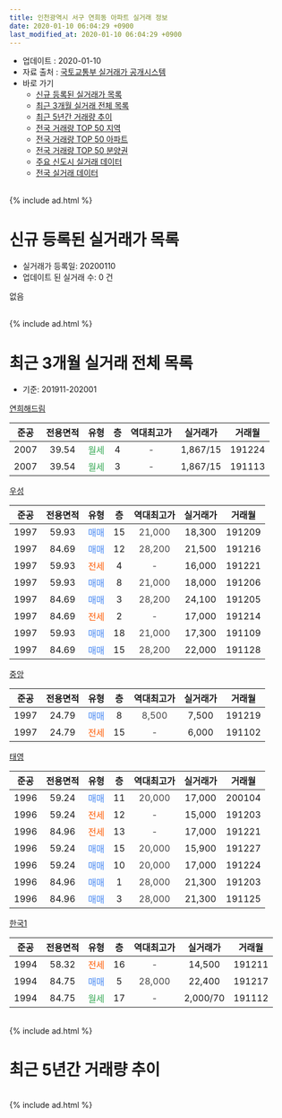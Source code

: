 ```yaml
---
title: 인천광역시 서구 연희동 아파트 실거래 정보
date: 2020-01-10 06:04:29 +0900
last_modified_at: 2020-01-10 06:04:29 +0900
---
```


* 업데이트 : 2020-01-10
* 자료 출처 : [국토교통부 실거래가 공개시스템](http://rt.molit.go.kr)
* 바로 가기
    * [신규 등록된 실거래가 목록](#신규-등록된-실거래가-목록)
    * [최근 3개월 실거래 전체 목록](#최근-3개월-실거래-전체-목록)
    * [최근 5년간 거래량 추이](#최근-5년간-거래량-추이)
    * [전국 거래량 TOP 50 지역](https://inasie.github.io/apt-trade-info/최근-3개월-전국에서-가장-거래가-많이-발생한-지역)
    * [전국 거래량 TOP 50 아파트](https://inasie.github.io/apt-trade-info/최근-3개월-전국에서-가장-거래가-많이-발생한-아파트)
    * [전국 거래량 TOP 50 분양권](https://inasie.github.io/apt-trade-info/최근-3개월-전국에서-가장-거래가-많이-발생한-분양권)
    * [주요 신도시 실거래 데이터](https://inasie.github.io/apt-trade-info/주요-신도시)
    * [전국 실거래 데이터](https://inasie.github.io/apt-trade-info/전국)
<br>
{% include ad.html %}
<br>

# 신규 등록된 실거래가 목록
* 실거래가 등록일: 20200110
* 업데이트 된 실거래 수: 0 건

없음

<br>
{% include ad.html %}
<br>

# 최근 3개월 실거래 전체 목록
* 기준: 201911-202001


[연희해드림](https://search.naver.com/search.naver?query=%EC%9D%B8%EC%B2%9C%EA%B4%91%EC%97%AD%EC%8B%9C+%EC%84%9C%EA%B5%AC+%EC%97%B0%ED%9D%AC%EB%8F%99+%EC%97%B0%ED%9D%AC%ED%95%B4%EB%93%9C%EB%A6%BC)

|준공|전용면적|유형|층|역대최고가|실거래가|거래월|
|:---:|:---:|:---:|:---:|:---:|:---:|:---:|
|2007|39.54|<span style="color:#34a853">월세</span>|4|<span style="color:#444444">-</span>|1,867/15|191224|
|2007|39.54|<span style="color:#34a853">월세</span>|3|<span style="color:#444444">-</span>|1,867/15|191113|

[우성](https://search.naver.com/search.naver?query=%EC%9D%B8%EC%B2%9C%EA%B4%91%EC%97%AD%EC%8B%9C+%EC%84%9C%EA%B5%AC+%EC%97%B0%ED%9D%AC%EB%8F%99+%EC%9A%B0%EC%84%B1)

|준공|전용면적|유형|층|역대최고가|실거래가|거래월|
|:---:|:---:|:---:|:---:|:---:|:---:|:---:|
|1997|59.93|<span style="color:#4285f3">매매</span>|15|<span style="color:#444444">21,000</span>|18,300|191209|
|1997|84.69|<span style="color:#4285f3">매매</span>|12|<span style="color:#444444">28,200</span>|21,500|191216|
|1997|59.93|<span style="color:#ff5a00">전세</span>|4|<span style="color:#444444">-</span>|16,000|191221|
|1997|59.93|<span style="color:#4285f3">매매</span>|8|<span style="color:#444444">21,000</span>|18,000|191206|
|1997|84.69|<span style="color:#4285f3">매매</span>|3|<span style="color:#444444">28,200</span>|24,100|191205|
|1997|84.69|<span style="color:#ff5a00">전세</span>|2|<span style="color:#444444">-</span>|17,000|191214|
|1997|59.93|<span style="color:#4285f3">매매</span>|18|<span style="color:#444444">21,000</span>|17,300|191109|
|1997|84.69|<span style="color:#4285f3">매매</span>|15|<span style="color:#444444">28,200</span>|22,000|191128|

[중앙](https://search.naver.com/search.naver?query=%EC%9D%B8%EC%B2%9C%EA%B4%91%EC%97%AD%EC%8B%9C+%EC%84%9C%EA%B5%AC+%EC%97%B0%ED%9D%AC%EB%8F%99+%EC%A4%91%EC%95%99)

|준공|전용면적|유형|층|역대최고가|실거래가|거래월|
|:---:|:---:|:---:|:---:|:---:|:---:|:---:|
|1997|24.79|<span style="color:#4285f3">매매</span>|8|<span style="color:#444444">8,500</span>|7,500|191219|
|1997|24.79|<span style="color:#ff5a00">전세</span>|15|<span style="color:#444444">-</span>|6,000|191102|

[태영](https://search.naver.com/search.naver?query=%EC%9D%B8%EC%B2%9C%EA%B4%91%EC%97%AD%EC%8B%9C+%EC%84%9C%EA%B5%AC+%EC%97%B0%ED%9D%AC%EB%8F%99+%ED%83%9C%EC%98%81)

|준공|전용면적|유형|층|역대최고가|실거래가|거래월|
|:---:|:---:|:---:|:---:|:---:|:---:|:---:|
|1996|59.24|<span style="color:#4285f3">매매</span>|11|<span style="color:#444444">20,000</span>|17,000|200104|
|1996|59.24|<span style="color:#ff5a00">전세</span>|12|<span style="color:#444444">-</span>|15,000|191203|
|1996|84.96|<span style="color:#ff5a00">전세</span>|13|<span style="color:#444444">-</span>|17,000|191221|
|1996|59.24|<span style="color:#4285f3">매매</span>|15|<span style="color:#444444">20,000</span>|15,900|191227|
|1996|59.24|<span style="color:#4285f3">매매</span>|10|<span style="color:#444444">20,000</span>|17,000|191224|
|1996|84.96|<span style="color:#4285f3">매매</span>|1|<span style="color:#444444">28,000</span>|21,300|191203|
|1996|84.96|<span style="color:#4285f3">매매</span>|3|<span style="color:#444444">28,000</span>|21,300|191125|

[한국1](https://search.naver.com/search.naver?query=%EC%9D%B8%EC%B2%9C%EA%B4%91%EC%97%AD%EC%8B%9C+%EC%84%9C%EA%B5%AC+%EC%97%B0%ED%9D%AC%EB%8F%99+%ED%95%9C%EA%B5%AD1)

|준공|전용면적|유형|층|역대최고가|실거래가|거래월|
|:---:|:---:|:---:|:---:|:---:|:---:|:---:|
|1994|58.32|<span style="color:#ff5a00">전세</span>|16|<span style="color:#444444">-</span>|14,500|191211|
|1994|84.75|<span style="color:#4285f3">매매</span>|5|<span style="color:#444444">28,000</span>|22,400|191217|
|1994|84.75|<span style="color:#34a853">월세</span>|17|<span style="color:#444444">-</span>|2,000/70|191112|


<br>
{% include ad.html %}
<br>

# 최근 5년간 거래량 추이


<div style="width:100%;">
    <canvas id="deal_progress" height="200"></canvas>
</div>

<script>
new Chart(document.getElementById("deal_progress"), {
    type: 'line',
    data: {
        labels: ['201501','201502','201503','201504','201505','201506','201507','201508','201509','201510','201511','201512','201601','201602','201603','201604','201605','201606','201607','201608','201609','201610','201611','201612','201701','201702','201703','201704','201705','201706','201707','201708','201709','201710','201711','201712','201801','201802','201803','201804','201805','201806','201807','201808','201809','201810','201811','201812','201901','201902','201903','201904','201905','201906','201907','201908','201909','201910','201911','201912','202001'],
        datasets: [{
            label: '매매',
            pointRadius: 1,
            data: [20, 15, 24, 23, 13, 20, 20, 7, 17, 13, 8, 4, 11, 12, 13, 11, 7, 14, 14, 11, 10, 18, 11, 7, 7, 11, 16, 4, 17, 8, 19, 9, 7, 10, 9, 6, 4, 7, 11, 12, 6, 3, 6, 6, 5, 8, 6, 8, 7, 9, 8, 4, 10, 5, 13, 8, 9, 3, 3, 9, 1],
            borderColor: "rgba(255, 201, 14, 1)",
            backgroundColor: "rgba(255, 201, 14, 0.5)",
            fill: false,
            lineTension: 0
        },{
            label: '전월세',
            pointRadius: 1,
            data: [12, 14, 17, 16, 7, 10, 10, 10, 12, 14, 6, 12, 14, 7, 11, 17, 7, 7, 4, 9, 5, 6, 9, 9, 6, 9, 12, 6, 7, 8, 12, 7, 19, 7, 8, 7, 7, 8, 7, 18, 14, 7, 11, 10, 12, 9, 6, 5, 10, 1, 5, 10, 9, 7, 9, 4, 7, 14, 3, 6, 0],
            borderColor: "rgba(0, 141, 185, 1)",
            backgroundColor: "rgba(0, 141, 185, 0.5)",
            fill: false,
            lineTension: 0
        }
        ]
    },
    options: {
        responsive: true,
        title: {
            display: false
        },
        tooltips: {
            mode: 'index',
            intersect: false
        },
        hover: {
            mode: 'nearest',
            intersect: true
        },
        scales: {
            xAxes: [{
                display: true,
                scaleLabel: {
                    display: true,
                    labelString: '년/월'
                }
            }],
            yAxes: [{
                display: true,
                ticks: {
                    suggestedMin: 0,
                },
                scaleLabel: {
                    display: true,
                    labelString: '실거래 수'
                }
            }]
        }
    }
});

</script>


<br>
{% include ad.html %}
<br>

